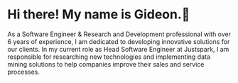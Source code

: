 # Hi there! My name is Gideon.👋

As a Software Engineer & Research and Development professional with over 6 years of experience, I am dedicated to developing innovative solutions for our clients. In my current role as Head Software Engineer at Justspark, I am responsible for researching new technologies and implementing data mining solutions to help companies improve their sales and service processes.
